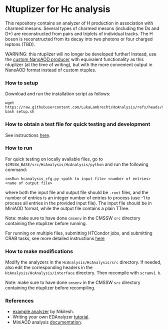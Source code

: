 # Ntuplizer for Hc analysis

This repository contains an analyzer of H production in association with charmed mesons.
Several types of charmed mesons (including the Ds and D\*) are reconstructed from pairs and triplets of individual tracks.
The H boson is reconstructed from its decay into two photons or four charged leptons (TBD).

WARNING: this ntuplizer will no longer be developed further!
Instead, use the [custom NanoAOD producer](https://github.com/LukaLambrecht/HcNano) with equivalent functionality as this ntuplizer (at the time of writing), but with the more convenient output in NanoAOD format instead of custom ntuples.

### How to setup
Download and run the installation script as follows:

```
wget https://raw.githubusercontent.com/LukaLambrecht/HcAnalysis/refs/heads/main/setup.sh
bash setup.sh
```

### How to obtain a test file for quick testing and development
See instructions [here](https://github.com/LukaLambrecht/HcAnalysis/blob/main/HcAnalysis/testfiles/README.md).

### How to run
For quick testing on locally available files, go to `$CMSSW_BASE/src/HcAnalysis/HcAnalysis/python` and run the following command:
```
cmsRun hcanalysis_cfg.py <path to input file> <number of entries> <name of output file>
```
where both the input file and output file should be `.root` files, and the number of entries is an integer number of entries to process (use -1 to process all entries in the provided input file).
The input file should be in MiniAOD format, while the output file contains a plain TTree.

Note: make sure to have done `cmsenv` in the CMSSW `src` directory containing the ntuplizer before running.

For running on multiple files, submitting HTCondor jobs, and submitting CRAB tasks, see more detailed instructions [here](https://github.com/LukaLambrecht/HcAnalysis/blob/main/HcAnalysis/run/README.md)

### How to make modifications
Modify the analyzers in the `HcAnalysis/HcAnalysis/src` directory.
If needed, also edit the corresponding headers in the `HcAnalysis/HcAnalysis/interface` directory.
Then recompile with `scramv1 b`.

Note: make sure to have done `cmsenv` in the CMSSW `src` directory containing the ntuplizer before recompiling.

### References
- [example analyzer](https://github.com/nikhsub/HZZ4lc/blob/master/CMSSW_12_6_0/src/hplusc/HcAnalyzer/plugins/HcAnalyzer.cc) by Nikilesh.
- Writing your own EDAnalyzer [tutorial](https://twiki.cern.ch/twiki/bin/view/CMSPublic/WorkBookWriteFrameworkModule).
- MiniAOD analysis [documentation](https://twiki.cern.ch/twiki/bin/view/CMSPublic/WorkBookMiniAOD2015).
